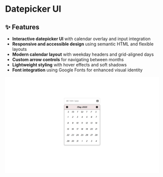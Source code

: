 # Datepicker UI

## ✨ Features

* **Interactive datepicker UI** with calendar overlay and input integration
* **Responsive and accessible design** using semantic HTML and flexible layouts
* **Modern calendar layout** with weekday headers and grid-aligned days
* **Custom arrow controls** for navigating between months
* **Lightweight styling** with hover effects and soft shadows
* **Font integration** using Google Fonts for enhanced visual identity


![Datepicker UI](datepicker-ui.png)




